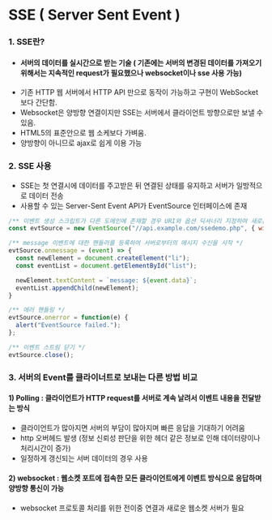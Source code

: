 # SSE ( Server Sent Event )

### 1. SSE란?
- #### 서버의 데이터를 실시간으로 받는 기술 ( 기존에는 서버의 변경된 데이터를 가져오기 위해서는 지속적인 request가 필요했으나 websocket이나 sse 사용 가능)
- 기존 HTTP 웹 서버에서 HTTP API 만으로 동작이 가능하고 구현이 WebSocket보다 간단함.
- Websocket은 양방향 연결이지만 SSE는 서버에서 클라이언트 방향으로만 보낼 수 있음.
- HTML5의 표준안으로 웹 소케보다 가벼움.
- 양방향이 아니므로 ajax로 쉽게 이용 가능

### 2. SSE 사용
- SSE는 첫 연결시에 데이터를 주고받은 뒤 연결된 상태를 유지하고 서버가 일방적으로 데이터 전송
- 사용할 수 있는 Server-Sent Event API가 EventSource 인터페이스에 존재
```javascript
/** 이벤트 생성 스크립트가 다른 도메인에 존재할 경우 URI와 옵션 딕셔너리 지정하여 새로운 EventSource 객체 생성 */
const evtSource = new EventSource("//api.example.com/ssedemo.php", { withCredentials: true } );

/** message 이벤트에 대한 핸들러를 등록하여 서버로부터의 메시지 수신을 시작 */
evtSource.onmessage = (event) => {
  const newElement = document.createElement("li");
  const eventList = document.getElementById("list");

  newElement.textContent = `message: ${event.data}`;
  eventList.appendChild(newElement);
}

/** 에러 핸들링 */
evtSource.onerror = function(e) {
  alert("EventSource failed.");
};

/** 이벤트 스트림 닫기 */
evtSource.close();
```

### 3. 서버의 Event를 클라이너트로 보내는 다른 방법 비교
#### 1) Polling : 클라이언트가 HTTP request를 서버로 계속 날려서 이벤트 내용을 전달받는 방식
- 클라이언트가 많아지면 서버의 부담이 많아지며 빠른 응답을 기대하기 어려움
- http 오버헤드 발생 (정보 신뢰성 판단을 위한 헤더 같은 정보로 인해 데이터량이나 처리시간이 증가)
- 일정하게 갱신되는 서버 데이터의 경우 사용

#### 2) websocket : 웹소켓 포트에 접속한 모든 클라이언트에게 이벤트 방식으로 응답하며 양방향 통신이 가능
- websocket 프로토콜 처리를 위한 전이중 연결과 새로운 웹소켓 서버가 필요
